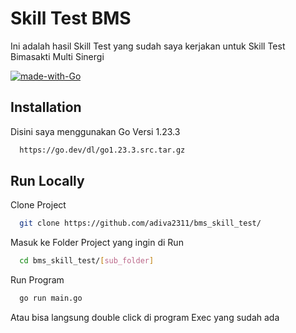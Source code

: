 # Skill Test BMS

Ini adalah hasil Skill Test yang sudah saya kerjakan untuk Skill Test Bimasakti Multi Sinergi

[![made-with-Go](https://img.shields.io/badge/Made%20with-Go-1f425f.svg)](https://go.dev/)

## Installation

Disini saya menggunakan Go Versi 1.23.3

```bash
  https://go.dev/dl/go1.23.3.src.tar.gz
```
    
## Run Locally

Clone Project

```bash
  git clone https://github.com/adiva2311/bms_skill_test/
```

Masuk ke Folder Project yang ingin di Run

```bash
  cd bms_skill_test/[sub_folder]
```

Run Program

```bash
  go run main.go
```

Atau bisa langsung double click di program Exec yang sudah ada
